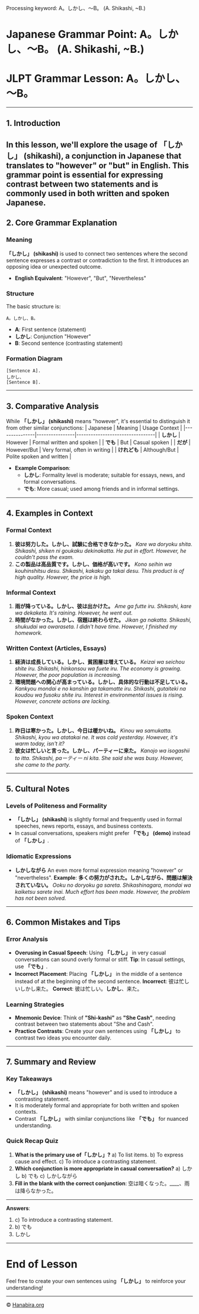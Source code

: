 Processing keyword: A。しかし、～B。 (A. Shikashi, ~B.)
# Japanese Grammar Point: A。しかし、～B。 (A. Shikashi, ~B.)
# JLPT Grammar Lesson: A。しかし、～B。

---
## 1. Introduction
In this lesson, we'll explore the usage of **「しかし」 (shikashi)**, a conjunction in Japanese that translates to "however" or "but" in English. This grammar point is essential for expressing contrast between two statements and is commonly used in both written and spoken Japanese.
---
## 2. Core Grammar Explanation
### Meaning
**「しかし」 (shikashi)** is used to connect two sentences where the second sentence expresses a contrast or contradiction to the first. It introduces an opposing idea or unexpected outcome.
- **English Equivalent**: "However", "But", "Nevertheless"
### Structure
The basic structure is:
```
A。しかし、B。
```
- **A**: First sentence (statement)
- **しかし**: Conjunction "However"
- **B**: Second sentence (contrasting statement)
### Formation Diagram
```plaintext
[Sentence A].
しかし、
[Sentence B].
```
---
## 3. Comparative Analysis
While **「しかし」 (shikashi)** means "however", it's essential to distinguish it from other similar conjunctions:
| Japanese      | Meaning        | Usage Context                   |
|---------------|----------------|---------------------------------|
| **しかし**     | However        | Formal written and spoken       |
| **でも**       | But            | Casual spoken                   |
| **だが**       | However/But    | Very formal, often in writing   |
| **けれども**   | Although/But   | Polite spoken and written       |
- **Example Comparison**:
  - **しかし**: Formality level is moderate; suitable for essays, news, and formal conversations.
  - **でも**: More casual; used among friends and in informal settings.
---
## 4. Examples in Context
### Formal Context
1. **彼は努力した。しかし、試験に合格できなかった。**
   *Kare wa doryoku shita. Shikashi, shiken ni goukaku dekinakatta.*
   *He put in effort. However, he couldn't pass the exam.*
2. **この製品は高品質です。しかし、価格が高いです。**
   *Kono seihin wa kouhinshitsu desu. Shikashi, kakaku ga takai desu.*
   *This product is of high quality. However, the price is high.*
### Informal Context
1. **雨が降っている。しかし、彼は出かけた。**
   *Ame ga futte iru. Shikashi, kare wa dekaketa.*
   *It's raining. However, he went out.*
2. **時間がなかった。しかし、宿題は終わらせた。**
   *Jikan ga nakatta. Shikashi, shukudai wa owaraseta.*
   *I didn't have time. However, I finished my homework.*
### Written Context (Articles, Essays)
1. **経済は成長している。しかし、貧困層は増えている。**
   *Keizai wa seichou shite iru. Shikashi, hinkonsou wa fuete iru.*
   *The economy is growing. However, the poor population is increasing.*
2. **環境問題への関心が高まっている。しかし、具体的な行動は不足している。**
   *Kankyou mondai e no kanshin ga takamatte iru. Shikashi, gutaiteki na koudou wa fusoku shite iru.*
   *Interest in environmental issues is rising. However, concrete actions are lacking.*
### Spoken Context
1. **昨日は寒かった。しかし、今日は暖かいね。**
   *Kinou wa samukatta. Shikashi, kyou wa atatakai ne.*
   *It was cold yesterday. However, it's warm today, isn't it?*
2. **彼女は忙しいと言った。しかし、パーティーに来た。**
   *Kanojo wa isogashii to itta. Shikashi, paーティー ni kita.*
   *She said she was busy. However, she came to the party.*
---
## 5. Cultural Notes
### Levels of Politeness and Formality
- **「しかし」 (shikashi)** is slightly formal and frequently used in formal speeches, news reports, essays, and business contexts.
- In casual conversations, speakers might prefer **「でも」 (demo)** instead of **「しかし」**.
### Idiomatic Expressions
- **しかしながら**
  An even more formal expression meaning "however" or "nevertheless".
  **Example**:
  **多くの努力がされた。しかしながら、問題は解決されていない。**
  *Ooku no doryoku ga sareta. Shikashinagara, mondai wa kaiketsu sarete inai.*
  *Much effort has been made. However, the problem has not been solved.*
---
## 6. Common Mistakes and Tips
### Error Analysis
- **Overusing in Casual Speech**: Using **「しかし」** in very casual conversations can sound overly formal or stiff.
  **Tip**: In casual settings, use **「でも」**.
- **Incorrect Placement**: Placing **「しかし」** in the middle of a sentence instead of at the beginning of the second sentence.
  **Incorrect**: 彼は忙しいしかし来た。
  **Correct**: 彼は忙しい。**しかし**、来た。
### Learning Strategies
- **Mnemonic Device**: Think of **"Shi-kashi"** as **"She Cash"**, needing contrast between two statements about "She and Cash".
- **Practice Contrasts**: Create your own sentences using **「しかし」** to contrast two ideas you encounter daily.
---
## 7. Summary and Review
### Key Takeaways
- **「しかし」 (shikashi)** means "however" and is used to introduce a contrasting statement.
- It is moderately formal and appropriate for both written and spoken contexts.
- Contrast **「しかし」** with similar conjunctions like **「でも」** for nuanced understanding.
### Quick Recap Quiz
1. **What is the primary use of「しかし」?**
   a) To list items.
   b) To express cause and effect.
   c) To introduce a contrasting statement.
2. **Which conjunction is more appropriate in casual conversation?**
   a) しかし
   b) でも
   c) しかしながら
3. **Fill in the blank with the correct conjunction**:
   空は暗くなった。____、雨は降らなかった。
---
**Answers**:
1. c) To introduce a contrasting statement.
2. b) でも
3. しかし
---
# End of Lesson
Feel free to create your own sentences using **「しかし」** to reinforce your understanding!


---

© [Hanabira.org](https://hanabira.org)
